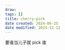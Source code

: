 ```yaml
---
draw:
tags: []
title: cherry-pick
date created: 2024-06-25
date modified: 2024-11-12
---
```


要谁当儿子就 pick 谁
